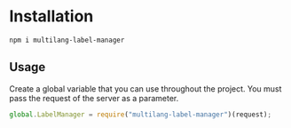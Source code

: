 # Installation

```
npm i multilang-label-manager
```

## Usage

Create a global variable that you can use throughout the project.
You must pass the request of the server as a parameter.

``` javascript
global.LabelManager = require("multilang-label-manager")(request);
```
